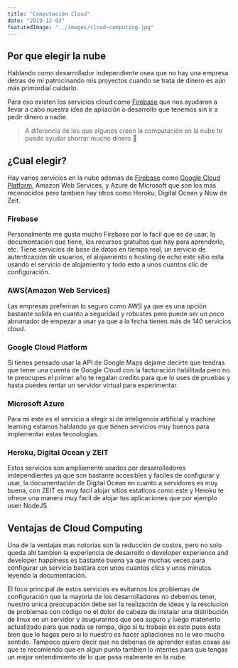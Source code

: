 ```yaml
---
title: "Computación Cloud"
date: "2019-12-03"
featuredImage: "../images/cloud-computing.jpg"
---
```


## Por que elegir la nube

Hablando como desarrollador independiente osea que no hay una empresa detras de mi patrocinando mis proyectos cuando se trata de dinero es aún más primordial cuidarlo.

Para eso existen los servicios cloud como <a target="_blank" href="https://firebase.com">Firebase</a> que nos ayudaran a llevar a cabo nuestra idea de apliación o desarrollo que tenemos sin ir a pedir dinero a nadie.

> A diferencia de los que algunos creen la computación en la nube te puede ayudar ahorrar mucho dinero 🤑

## ¿Cual elegir?

Hay varios servicios en la nube además de <a target="_blank" href="https://firebase.com">Firebase</a> como <a target="_blank" href="https://cloud.google.com/">Google Cloud Platform</a>, Amazon Web Services, y Azure de Microsoft que son los más reconocidos pero tambien hay otros como Heroku, Digital Ocean y Now de Zeit.

### Firebase

Personalmente me gusta mucho Firebase por lo facil que es de usar, la documentación que tiene, los recursos gratuitos que hay para aprenderlo, etc. Tiene servicios de base de datos en tiempo real, un servicio de autenticación de usuarios, el alojamiento o hosting de echo este sitio esta usando el servicio de alojamiento y todo esto a unos cuantos clic de configuración.

### AWS(Amazon Web Services)

Las empresas preferiran lo seguro como AWS ya que es una opción bastante solida en cuanto a seguridad y robustes pero puede ser un poco abrumador de empezar a usar ya que a la fecha tienen más de 140 servicios cloud.

### Google Cloud Platform

Si tienes pensado usar la API de Google Maps dejame decirte que tendras que tener una cuenta de Google Cloud con la facturación habilitada pero no te preocupes el primer año te regalan credito para que lo uses de pruebas y hasta puedes rentar un servidor virtual para experimentar.

### Microsoft Azure

Para mi este es el servicio a elegir si de inteligencia artificial y machine learning estamos hablando ya que tienen servicios muy buenos para implementar estas tecnologias.

### Heroku, Digital Ocean y ZEIT

Estos servicios son ampliamente usados por desarrolladores independientes ya que son bastante accesibles y faciles de configurar y usar, la documentación de Digital Ocean en cuanto a servidores es muy buena, con ZEIT es muy facil alojar sitios estaticos como este y Heroku te ofrece una manera muy facil de alojar tus aplicaciones que por ejemplo usen NodeJS.

## Ventajas de Cloud Computing

Una de la ventajas mas notorias son la reducción de costos, pero no solo queda ahí tambien la experiencia de desarrollo o developer experience and developer happiness es bastante buena ya que muchas veces para configurar un servicio bastara con unos cuantos clics y unos minutos leyendo la documentación.

El foco principal de estos servicios es evitarnos los problemas de configuración que la mayoria de los desarrolladores no debemos tener, nuestro unica preocupación debe ser la realización de ideas y la resolucion de problemas con código no el dolor de cabeza de instalar una distribución de linux en un servidor y asugurarnos que sea suguro y luego matenerlo actualizado para que nada se rompa, digo si tu trabajo es esto pues esta bien que lo hagas pero si lo nuestro es hacer apliaciones no le veo mucho sentido. Tampoco quiero decir que no deberias de aprender estas cosas así que te recomiendo que en algun punto tambien lo intentes para que tengas un mejor entendimiento de lo que pasa realmente en la nube.
